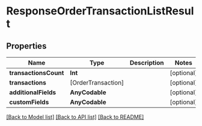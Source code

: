 # ResponseOrderTransactionListResult

## Properties
Name | Type | Description | Notes
------------ | ------------- | ------------- | -------------
**transactionsCount** | **Int** |  | [optional] 
**transactions** | [OrderTransaction] |  | [optional] 
**additionalFields** | **AnyCodable** |  | [optional] 
**customFields** | **AnyCodable** |  | [optional] 

[[Back to Model list]](../README.md#documentation-for-models) [[Back to API list]](../README.md#documentation-for-api-endpoints) [[Back to README]](../README.md)


